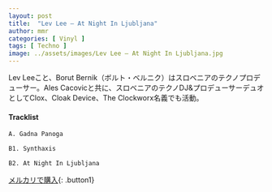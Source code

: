 ```yaml
---
layout: post
title:  "Lev Lee – At Night In Ljubljana"
author: mmr
categories: [ Vinyl ]
tags: [ Techno ]
image: ../assets/images/Lev Lee – At Night In Ljubljana.jpg
---
```


Lev Leeこと、Borut Bernik（ボルト・ベルニク）はスロベニアのテクノプロデューサー。Ales Cacovicと共に、スロベニアのテクノDJ&プロデューサーデュオとしてClox、Cloak Device、The Clockworx名義でも活動。

#### Tracklist
```md
A. Gadna Panoga

B1. Synthaxis

B2. At Night In Ljubljana
```

[メルカリで購入](https://jp.mercari.com/item/m18583721898){: .button1}

